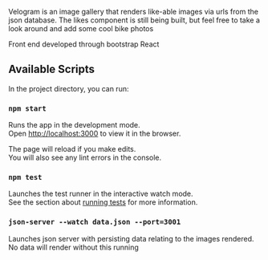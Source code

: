 
Velogram is an image gallery that renders like-able images via urls from the json database. The likes component is still being built, but feel free to take a look around and add some cool bike photos

Front end developed through bootstrap React


## Available Scripts

In the project directory, you can run:

### `npm start`

Runs the app in the development mode.\
Open [http://localhost:3000](http://localhost:3000) to view it in the browser.

The page will reload if you make edits.\
You will also see any lint errors in the console.

### `npm test`

Launches the test runner in the interactive watch mode.\
See the section about [running tests](https://facebook.github.io/create-react-app/docs/running-tests) for more information.

### `json-server --watch data.json --port=3001`

Launches json server with persisting data relating to the images rendered.
No data will render without this running


